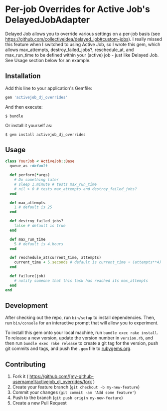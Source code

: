# Per-job Overrides for Active Job's DelayedJobAdapter

Delayed Job allows you to override various settings on a per-job basis (see https://github.com/collectiveidea/delayed_job#custom-jobs).  I really missed this feature when I switched to using Active Job, so I wrote this gem, which allows max_attempts, destroy_failed_jobs?, reschedule_at, and max_run_time to be defined within your (active) job - just like Delayed Job.  See Usage section below for an example.

## Installation

Add this line to your application's Gemfile:

```ruby
gem 'activejob_dj_overrides'
```

And then execute:

    $ bundle

Or install it yourself as:

    $ gem install activejob_dj_overrides

## Usage

```ruby
class YourJob < ActiveJob::Base
  queue_as :default

  def perform(*args)
    # Do something later
    # sleep 1.minute # tests max_run_time
    # nil > 0 # tests max_attempts and destroy_failed_jobs?
  end

  def max_attempts
    1 # default is 25
  end

  def destroy_failed_jobs?
    false # default is true
  end

  def max_run_time
    5 # default is 4.hours
  end

  def reschedule_at(current_time, attempts)
    current_time + 5.seconds # default is current_time + (attempts**4) + 5
  end

  def failure(job)
    # notify someone that this task has reached its max_attempts
  end
end
```

## Development

After checking out the repo, run `bin/setup` to install dependencies. Then, run `bin/console` for an interactive prompt that will allow you to experiment.

To install this gem onto your local machine, run `bundle exec rake install`. To release a new version, update the version number in `version.rb`, and then run `bundle exec rake release` to create a git tag for the version, push git commits and tags, and push the `.gem` file to [rubygems.org](https://rubygems.org).

## Contributing

1. Fork it ( https://github.com/[my-github-username]/activejob_dj_overrides/fork )
2. Create your feature branch (`git checkout -b my-new-feature`)
3. Commit your changes (`git commit -am 'Add some feature'`)
4. Push to the branch (`git push origin my-new-feature`)
5. Create a new Pull Request
